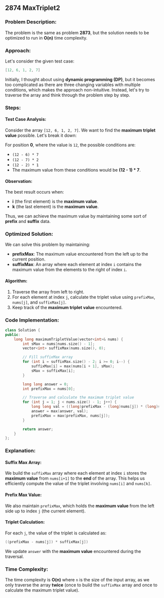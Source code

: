 ## 2874 MaxTriplet2

### Problem Description:
The problem is the same as problem **2873**, but the solution needs to be optimized to run in **O(n)** time complexity.

### Approach:
Let's consider the given test case:

```cpp
[12, 6, 1, 2, 7]
```

Initially, I thought about using **dynamic programming (DP)**, but it becomes too complicated as there are three changing variables with multiple conditions, which makes the approach non-intuitive. Instead, let's try to traverse the array and think through the problem step by step.

### Steps:

#### Test Case Analysis:
Consider the array `[12, 6, 1, 2, 7]`. We want to find the **maximum triplet value** possible. Let's break it down:

For position **0**, where the value is `12`, the possible conditions are:

- `(12 - 6) * 7`
- `(12 - 7) * 2`
- `(12 - 2) * 1`
- The maximum value from these conditions would be **(12 - 1) * 7**.

#### Observation:
The best result occurs when:

- **i** (the first element) is the **maximum value**.
- **k** (the last element) is the **maximum value**.

Thus, we can achieve the maximum value by maintaining some sort of **prefix** and **suffix** data.

### Optimized Solution:
We can solve this problem by maintaining:

- **prefixMax**: The maximum value encountered from the left up to the current position.
- **suffixMax**: An array where each element at index `i` contains the maximum value from the elements to the right of index `i`.

#### Algorithm:
1. Traverse the array from left to right.
2. For each element at index `j`, calculate the triplet value using `prefixMax`, `nums[j]`, and `suffixMax[j]`.
3. Keep track of the **maximum triplet value** encountered.

### Code Implementation:

```cpp
class Solution {
public:
    long long maximumTripletValue(vector<int>& nums) {
        int sMax = nums[nums.size() - 1];
        vector<int> suffixMax(nums.size(), 0);

        // Fill suffixMax array
        for (int i = suffixMax.size() - 2; i >= 0; i--) {
            suffixMax[i] = max(nums[i + 1], sMax);
            sMax = suffixMax[i];
        }

        long long answer = 0;
        int prefixMax = nums[0];

        // Traverse and calculate the maximum triplet value
        for (int j = 1; j < nums.size() - 1; j++) {
            long long val = ((long)prefixMax - (long)nums[j]) * (long)suffixMax[j];
            answer = max(answer, val);
            prefixMax = max(prefixMax, nums[j]);
        }

        return answer;
    }
};
```

### Explanation:

#### **Suffix Max Array:**
We build the `suffixMax` array where each element at index `i` stores the **maximum value** from `nums[i+1]` to the **end** of the array. This helps us efficiently compute the value of the triplet involving `nums[i]` and `nums[k]`.

#### **Prefix Max Value:**
We also maintain `prefixMax`, which holds the **maximum value** from the left side up to index `j` (the current element).

#### **Triplet Calculation:**
For each `j`, the value of the triplet is calculated as:

```cpp
((prefixMax - nums[j]) * suffixMax[j])
```

We update `answer` with the **maximum value** encountered during the traversal.

### **Time Complexity:**
The time complexity is **O(n)** where `n` is the size of the input array, as we only traverse the array **twice** (once to build the `suffixMax` array and once to calculate the maximum triplet value).